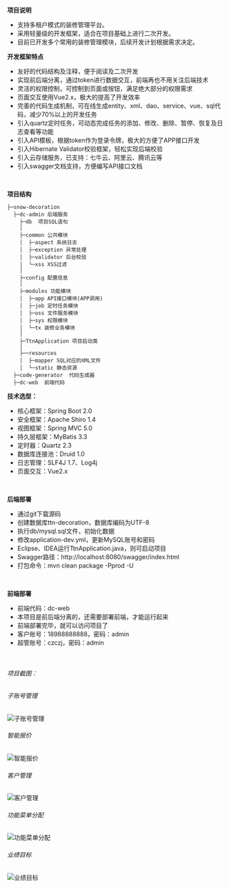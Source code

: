 **项目说明** 
- 支持多租户模式的装修管理平台。
- 采用轻量级的开发框架，适合在项目基础上进行二次开发。
- 目前已开发多个常用的装修管理模块，后续开发计划根据需求决定。
  

**开发框架特点** 

- 友好的代码结构及注释，便于阅读及二次开发
- 实现前后端分离，通过token进行数据交互，前端再也不用关注后端技术
- 灵活的权限控制，可控制到页面或按钮，满足绝大部分的权限需求
- 页面交互使用Vue2.x，极大的提高了开发效率
- 完善的代码生成机制，可在线生成entity、xml、dao、service、vue、sql代码，减少70%以上的开发任务
- 引入quartz定时任务，可动态完成任务的添加、修改、删除、暂停、恢复及日志查看等功能
- 引入API模板，根据token作为登录令牌，极大的方便了APP接口开发
- 引入Hibernate Validator校验框架，轻松实现后端校验
- 引入云存储服务，已支持：七牛云、阿里云、腾讯云等
- 引入swagger文档支持，方便编写API接口文档
<br> 

**项目结构** 

```
├─snow-decoration 
  ├─dc-admin 后端服务
    ├─db  项目SQL语句
    │
    ├─common 公共模块
    │  ├─aspect 系统日志
    │  ├─exception 异常处理
    │  ├─validator 后台校验
    │  └─xss XSS过滤
    │ 
    ├─config 配置信息
    │ 
    ├─modules 功能模块
    │  ├─app API接口模块(APP调用)
    │  ├─job 定时任务模块
    │  ├─oss 文件服务模块
    │  ├─sys 权限模块
    │  └─tx 装修业务模块
    │ 
    ├─TtnApplication 项目启动类
    │  
    ├──resources 
    │  ├─mapper SQL对应的XML文件
    │  └─static 静态资源
  ├─code-generator	代码生成器
  ├─dc-web	前端代码

```



**技术选型：** 
- 核心框架：Spring Boot 2.0
- 安全框架：Apache Shiro 1.4
- 视图框架：Spring MVC 5.0
- 持久层框架：MyBatis 3.3
- 定时器：Quartz 2.3
- 数据库连接池：Druid 1.0
- 日志管理：SLF4J 1.7、Log4j
- 页面交互：Vue2.x 
<br> 


 **后端部署**
- 通过git下载源码
- 创建数据库ttn-decoration，数据库编码为UTF-8
- 执行db/mysql.sql文件，初始化数据
- 修改application-dev.yml，更新MySQL账号和密码
- Eclipse、IDEA运行TtnApplication.java，则可启动项目
- Swagger路径：http://localhost:8080/swagger/index.html
- 打包命令：mvn clean package -Pprod -U

<br> 

 **前端部署**
 - 前端代码：dc-web
 - 本项目是前后端分离的，还需要部署前端，才能运行起来
 - 前端部署完毕，就可以访问项目了
 - 客户账号：18988888888，密码：admin
 - 超管账号：czczj，密码：admin

 <br>

###### 项目截图：

###### 子账号管理

![子账号管理](https://ttn-decoration.oss-cn-beijing.aliyuncs.com/%E5%AD%90%E8%B4%A6%E5%8F%B7%E7%AE%A1%E7%90%86.jpg)

###### 智能报价
![智能报价](https://ttn-decoration.oss-cn-beijing.aliyuncs.com/%E6%99%BA%E8%83%BD%E6%8A%A5%E4%BB%B7.jpg)

###### 客户管理
![客户管理](https://ttn-decoration.oss-cn-beijing.aliyuncs.com/%E5%AE%A2%E6%88%B7%E7%AE%A1%E7%90%86.jpg)

###### 功能菜单分配
![功能菜单分配](https://ttn-decoration.oss-cn-beijing.aliyuncs.com/%E5%8A%9F%E8%83%BD%E8%8F%9C%E5%8D%95%E5%88%86%E9%85%8D.jpg)

###### 业绩目标
![业绩目标](https://ttn-decoration.oss-cn-beijing.aliyuncs.com/%E4%B8%9A%E7%BB%A9%E7%9B%AE%E6%A0%87.jpg)